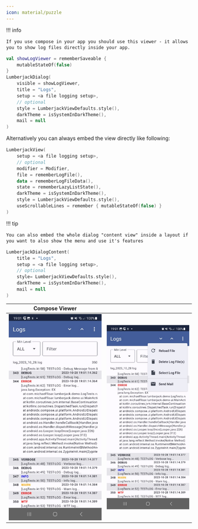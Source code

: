 ```yaml
---
icon: material/puzzle
---
```


!!! info

    If you use compose in your app you should use this viewer - it allows you to show log files directly inside your app.

```kotlin
val showLogViewer = rememberSaveable {
    mutableStateOf(false)
}
LumberjackDialog(
    visible = showLogViewer,
    title = "Logs",
    setup = <a file logging setup>,
    // optional
    style = LumberjackViewDefaults.style(),
    darkTheme = isSystemInDarkTheme(),
    mail = null
)
```

Alternatively you can always embed the view directly like following:

```kotlin
LumberjackView(
    setup = <a file logging setup>,
    // optional
    modifier = Modifier,
    file = rememberLogFile(),
    data = rememberLogFileData(),
    state = rememberLazyListState(),
    darkTheme = isSystemInDarkTheme(),
    style = LumberjackViewDefaults.style(),
    useScrollableLines = remember { mutableStateOf(false) }
)
```


!!! tip

    You can also embed the whole dialog "content view" inside a layout if you want to also show the menu and use it's features

```kotlin
LumberjackDialogContent(
    title = "Logs",
    setup = <a file logging setup>,
    // optional
    style= LumberjackViewDefaults.style(),
    darkTheme = isSystemInDarkTheme(),
    mail = null
)
```

| Compose Viewer | |
|-|-|
| ![Viewer](https://raw.githubusercontent.com/MFlisar/Lumberjack/refs/heads/master/screenshots/compose-viewer1.jpg) | ![Viewer](https://raw.githubusercontent.com/MFlisar/Lumberjack/refs/heads/master/screenshots/compose-viewer2.jpg) |